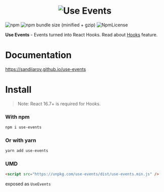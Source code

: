 <h1 align="center">
  <img src="https://user-images.githubusercontent.com/15861257/47953124-f53e3680-df46-11e8-99f8-983ef5613d31.png" alt="Use Events" />
</h1>

![npm](https://img.shields.io/npm/v/use-events.svg)
![npm bundle size (minified + gzip)](https://img.shields.io/bundlephobia/minzip/use-events.svg)
![NpmLicense](https://img.shields.io/npm/l/use-events.svg)

**Use Events** - Events turned into React Hooks.
Read about [Hooks](https://reactjs.org/docs/hooks-intro.html) feature.

# Documentation

https://sandiiarov.github.io/use-events

# Install

> Note: React 16.7+ is required for Hooks.

### With npm

```sh
npm i use-events
```

### Or with yarn

```sh
yarn add use-events
```

### UMD

```html
<script src="https://unpkg.com/use-events/dist/use-events.min.js" />
```

exposed as `UseEvents`
